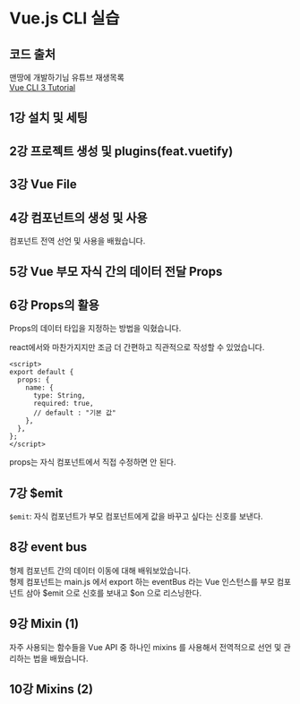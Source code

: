 # Vue.js CLI 실습

## 코드 출처

맨땅에 개발하기님 유튜브 재생목록  
[Vue CLI 3 Tutorial](https://www.youtube.com/watch?v=G6rhxMuqnhU&list=PLZzSdj89sCN0sLqrTKf2m7lXe_93C19UG&index=1)

## 1강 설치 및 세팅

## 2강 프로젝트 생성 및 plugins(feat.vuetify)

## 3강 Vue File

## 4강 컴포넌트의 생성 및 사용

컴포넌트 전역 선언 및 사용을 배웠습니다.

## 5강 Vue 부모 자식 간의 데이터 전달 Props

## 6강 Props의 활용

Props의 데이터 타입을 지정하는 방법을 익혔습니다.

react에서와 마찬가지지만 조금 더 간편하고 직관적으로 작성할 수 있었습니다.

```vue
<script>
export default {
  props: {
    name: {
      type: String,
      required: true,
      // default : "기본 값"
    },
  },
};
</script>
```

props는 자식 컴포넌트에서 직접 수정하면 안 된다.

## 7강 \$emit

`$emit`: 자식 컴포넌트가 부모 컴포넌트에게 값을 바꾸고 싶다는 신호를 보낸다.

## 8강 event bus

형제 컴포넌트 간의 데이터 이동에 대해 배워보았습니다.  
형제 컴포넌트는 main.js 에서 export 하는 eventBus 라는 Vue 인스턴스를 부모 컴포넌트 삼아 $emit 으로 신호를 보내고 $on 으로 리스닝한다.

## 9강 Mixin (1)

자주 사용되는 함수들을 Vue API 중 하나인 mixins 를 사용해서 전역적으로 선언 및 관리하는 법을 배웠습니다.

## 10강 Mixins (2)

